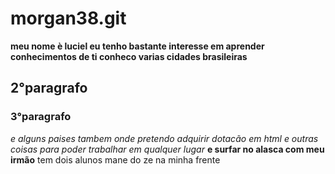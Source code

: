 # morgan38.git
**meu nome è luciel eu tenho bastante interesse em aprender conhecimentos de ti conheco varias cidades brasileiras**
## 2°paragrafo
### 3°paragrafo
*e alguns paises tambem onde pretendo adquirir dotacão em html e outras coisas para poder trabalhar em qualquer lugar*
__e surfar no alasca com meu irmão__
tem dois alunos mane do ze na minha frente 
